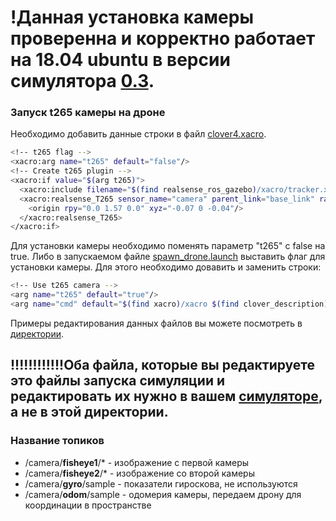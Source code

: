 # !Данная установка камеры проверенна и корректно работает на 18.04 ubuntu в версии симулятора [0.3](https://github.com/CopterExpress/clover_vm/releases/tag/v0.3).  
### Запуск t265 камеры на дроне ###
Необходимо добавить данные строки в файл [clover4.xacro]([drone/clover4.xacro](https://github.com/CopterExpress/clover/blob/master/clover_description/urdf/clover/clover4.xacro)).  
```bash
<!-- t265 flag -->
<xacro:arg name="t265" default="false"/>
<!-- Create t265 plugin -->
<xacro:if value="$(arg t265)">
  <xacro:include filename="$(find realsense_ros_gazebo)/xacro/tracker.xacro"/>
  <xacro:realsense_T265 sensor_name="camera" parent_link="base_link" rate="30.0">
    <origin rpy="0.0 1.57 0.0" xyz="-0.07 0 -0.04"/>
  </xacro:realsense_T265>
</xacro:if>
```
Для установки камеры необходимо поменять параметр "t265" с false на true. Либо в запускаемом файле [spawn_drone.launch](https://github.com/CopterExpress/clover/blob/master/clover_description/launch/spawn_drone.launch) выставить флаг для установки камеры. Для этого необходимо довавить и заменить строки:
```bash
<!-- Use t265 camera -->
<arg name="t265" default="true"/>
<arg name="cmd" default="$(find xacro)/xacro $(find clover_description)/urdf/clover/clover4.xacro main_camera:=$(arg main_camera) rangefinder:=$(arg rangefinder) led:=$(arg led) gps:=$(arg gps) maintain_camera_rate:=$(arg maintain_camera_rate) use_clover_physics:=$(arg use_clover_physics) t265:=$(arg t265)"/>
```
Примеры редактирования данных файлов вы можете посмотреть в [директории](drone/).
## !!!!!!!!!!!!Оба файла, которые вы редактируете это файлы запуска симуляции и редактировать их нужно в вашем [симуляторе]([drone/spawn_drone.launch](https://github.com/CopterExpress/clover/tree/master/clover_description)), а не в этой директории.
### Название топиков ###
* /camera/**fisheye1**/* - изображение с первой камеры
* /camera/**fisheye2**/* - изображение со второй камеры
* /camera/**gyro**/sample - показатели гироскова, не используются
* /camera/**odom**/sample - одомерия камеры, передаем дрону для координации в пространстве
